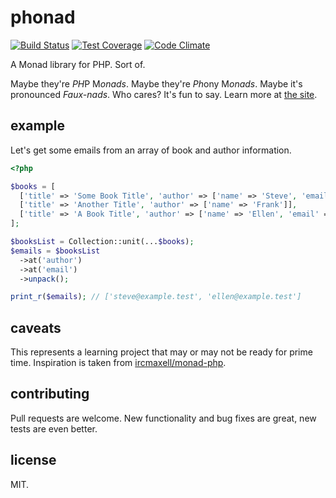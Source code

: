 # phonad

[![Build Status](https://travis-ci.org/aaronhipple/phonad.svg?branch=master)](https://travis-ci.org/aaronhipple/phonad)
[![Test Coverage](https://codeclimate.com/github/aaronhipple/phonad/badges/coverage.svg)](https://codeclimate.com/github/aaronhipple/phonad/coverage)
[![Code Climate](https://codeclimate.com/github/aaronhipple/phonad/badges/gpa.svg)](https://codeclimate.com/github/aaronhipple/phonad)

A Monad library for PHP. Sort of.

Maybe they're *PH*P M*onads*. Maybe they're *Ph*ony M*onads*. Maybe it's pronounced
*Faux-nads*. Who cares? It's fun to say. Learn more at [the site](https://aaronhipple.github.io/phonad/).

## example

Let's get some emails from an array of book and author information.

```php
<?php

$books = [
  ['title' => 'Some Book Title', 'author' => ['name' => 'Steve', 'email' => 'steve@example.test']],
  ['title' => 'Another Title', 'author' => ['name' => 'Frank']],
  ['title' => 'A Book Title', 'author' => ['name' => 'Ellen', 'email' => 'ellen@example.test']],
];

$booksList = Collection::unit(...$books);
$emails = $booksList
  ->at('author')
  ->at('email')
  ->unpack();

print_r($emails); // ['steve@example.test', 'ellen@example.test']
```

## caveats

This represents a learning project that may or may not be ready for prime time.
Inspiration is taken from [ircmaxell/monad-php](https://github.com/ircmaxell/monad-php).

## contributing

Pull requests are welcome. New functionality and bug fixes are great, new tests are even better.

## license

MIT.
